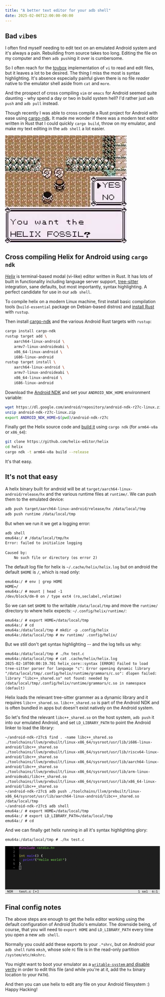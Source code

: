 ```yaml
---
title: "A better text editor for your adb shell"
date: 2025-02-06T12:00:00-00:00
---
```


## Bad `vi`bes

I often find myself needing to edit text on an emulated Android system and it's always a pain.
Rebuilding from source takes too long. Editing the file on my computer and then `adb push`ing it over is cumbersome.

So I often reach for the [toybox](https://en.wikipedia.org/wiki/Toybox) implementation of `vi` to read and edit files, but it leaves a lot to be desired.
The thing I miss the most is syntax highlighting.
It's absence especially painful given there is no file _reader_ native to the emulator shell aside from `cat` and `more`.

And the prospect of cross compiling `vim` or `emacs` for Android seemed quite daunting - why spend a day or two in build system hell?
I'd rather just `adb push` and `adb pull` instead.

Though recently I was able to cross compile a Rust project for Android with ease using [cargo-ndk](https://github.com/bbqsrc/cargo-ndk).
It made me wonder if there was a modern text editor written in Rust that I could quickly `cargo build`, throw on my emulator, and make my text editing in the `adb shell` a lot easier.

![Screenshot from the Pokemon Red in the cave where you choose your fossil. Text reads: "You want the Helix Fossil?"](helix-fossil.jpg)

## Cross compiling Helix for Android using `cargo ndk`

[*Helix*](https://helix-editor.com/) is terminal-based modal (vi-like) editor written in Rust.
It has lots of built in functionality including language server support, [tree-sitter](https://tree-sitter.github.io/tree-sitter/) integration, sane defaults, but most importantly, syntax highlighting.
A perfect candidate for use in our `adb shell`.

To compile helix on a modern Linux machine, first install basic compilation tools (`build-essential` package on Debian-based distros) and [install Rust](https://www.rust-lang.org/tools/install) with `rustup`.

Then install [cargo-ndk](https://github.com/bbqsrc/cargo-ndk) and the various Android Rust targets with `rustup`:

```bash
cargo install cargo-ndk
rustup target add \
    aarch64-linux-android \
    armv7-linux-androideabi \
    x86_64-linux-android \
    i686-linux-android
rustup target install \
    aarch64-linux-android \
    armv7-linux-androideabi \
    x86_64-linux-android \
    i686-linux-android
```

Download the [Android NDK](https://developer.android.com/ndk/downloads/) and set your `ANDROID_NDK_HOME` environment variable:

```bash
wget https://dl.google.com/android/repository/android-ndk-r27c-linux.zip
unzip android-ndk-r27c-linux.zip
export ANDROID_NDK_HOME=$(pwd)/android-ndk-r27c
```

Finally get the Helix source code and [build it](https://docs.helix-editor.com/master/building-from-source.html#linux-and-macos) using `cargo ndk` (for `arm64-v8a` or `x86_64`):

```bash
git clone https://github.com/helix-editor/helix
cd helix
cargo ndk -t arm64-v8a build --release
```

It's that easy.

## It's not that easy

A helix binary built for android will be at `target/aarch64-linux-android/release/hx` and the various runtime files at `runtime/`. We can push them to the emulated device:

```bash
adb push target/aarch64-linux-android/release/hx /data/local/tmp
adb push runtime /data/local/tmp
```

But when we run it we get a logging error:

```text
adb shell
emu64a:/ # /data/local/tmp/hx
Error: failed to initialize logging

Caused by:
    No such file or directory (os error 2)
```

The default log file for helix is `~/.cache/helix/helix.log` but on android the default `$HOME` is `/`, which is read only:

```text
emu64a:/ # env | grep HOME
HOME=/
emu64a:/ # mount | head -1
/dev/block/dm-0 on / type ext4 (ro,seclabel,relatime)
```

So we can set `$HOME` to the writable `/data/local/tmp` and move the `runtime/` directory to where helix expects: `~/.config/helix/runtime/`:

```text
emu64a:/ # export HOME=/data/local/tmp
emu64a:/ # cd
emu64a:/data/local/tmp # mkdir -p .config/helix
emu64a:/data/local/tmp # mv runtime/ .config/helix/
```

But we still don't get syntax highlighting -- and the log tells us why:
```text
emu64a:/data/local/tmp # ./hx test.c
emu64a:/data/local/tmp # cat .cache/helix/helix.log
2025-02-10T00:00:19.701 helix_core::syntax [ERROR] Failed to load tree-sitter parser for language "c": Error opening dynamic library "/data/local/tmp/.config/helix/runtime/grammars/c.so": dlopen failed: library "libc++_shared.so" not found: needed by /data/local/tmp/.config/helix/runtime/grammars/c.so in namespace (default)

```

Helix loads the relevant tree-sitter grammer as a dynamic library and it requires `libc++_shared.so`.
`libc++_shared.so` is part of the Android NDK and is often bundled in apps but doesn't exist natively on the Android system.

So let's find the relevant `libc++_shared.so` on the host system, `adb push` it into our emulated Android, and set `LD_LIBRARY_PATH` to point the Android linker to load the library:
```text
~/android-ndk-r27c$ find . -name libc++_shared.so
./toolchains/llvm/prebuilt/linux-x86_64/sysroot/usr/lib/i686-linux-android/libc++_shared.so
./toolchains/llvm/prebuilt/linux-x86_64/sysroot/usr/lib/riscv64-linux-android/libc++_shared.so
./toolchains/llvm/prebuilt/linux-x86_64/sysroot/usr/lib/aarch64-linux-android/libc++_shared.so
./toolchains/llvm/prebuilt/linux-x86_64/sysroot/usr/lib/arm-linux-androideabi/libc++_shared.so
./toolchains/llvm/prebuilt/linux-x86_64/sysroot/usr/lib/x86_64-linux-android/libc++_shared.so
~/android-ndk-r27c$ adb push ./toolchains/llvm/prebuilt/linux-x86_64/sysroot/usr/lib/aarch64-linux-android/libc++_shared.so /data/local/tmp
~/android-ndk-r27c$ adb shell
emu64a:/ # export HOME=/data/local/tmp
emu64a:/ # export LD_LIBRARY_PATH=/data/local/tmp
emu64a:/ # cd
```

And we can finally get helix running in all it's syntax highlighting glory:
```text
emu64a:/data/local/tmp # ./hx test.c
```
![](testdotcpretty.png)

## Final config notes

The above steps are enough to get the helix editor working using the default configuration of Android Studio's emulator.
The downside being, of course, that you will need to `export HOME` and `LD_LIBRARY_PATH` every time you open a new `adb shell`.

Normally you could add these exports to your `.*shrc`, but on Android your `adb shell` runs `mksh`, whose sole rc file is in the read-only partition `/system/etc/mkshrc`.

You might want to boot your emulator as a [`writable-system` and disable verity](https://stackoverflow.com/questions/58010655/is-adb-remount-broken-on-android-api-29/64989222#64989222) in order to edit this file (and while you're at it, add the `hx` binary location to your `PATH`).

And then you can use helix to edit any file on your Android filesystem :)
Happy Hacking!
